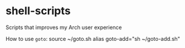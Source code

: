 # shell-scripts
Scripts that improves my Arch user experience

How to use `goto`:
source ~/goto.sh
alias goto-add="sh ~/goto-add.sh"
